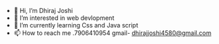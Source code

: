 - 👋 Hi, I’m Dhiraj Joshi
- 👀 I’m interested in web devlopment
- 🌱 I’m currently learning Css and Java script
- 📫 How to reach me .7906410954
gmail- dhirajjoshi4580@gmail.com

<!---
Dhiraj0054/Dhiraj0054 is a ✨ special ✨ repository because its `README.md` (this file) appears on your GitHub profile.
You can click the Preview link to take a look at your changes.
--->
